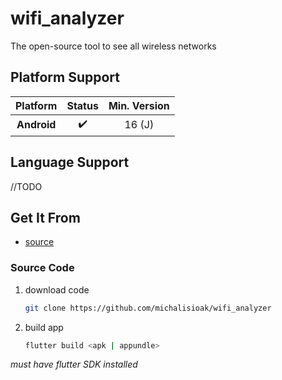 # wifi_analyzer

The open-source tool to see all wireless networks

## Platform Support
| Platform | Status | Min. Version |  
| :------: | :----: |:------------:| 
| **Android** | ✔️ | 16 (J) | 

## Language Support
//TODO

## Get It From
- [source](#source-code)

### Source Code
1. download code
   
    ```bash
    git clone https://github.com/michalisioak/wifi_analyzer
    ```

2. build app
   
   ```bash
   flutter build <apk | appundle>
   ```
*must have flutter SDK installed*





